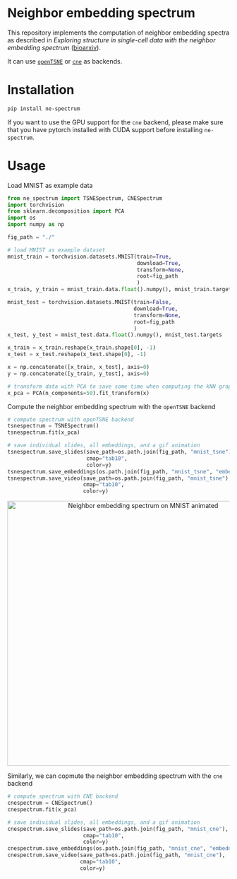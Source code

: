 # Neighbor embedding spectrum

This repository implements the computation of neighbor embedding spectra as described in 
*Exploring structure in single-cell data with the neighbor embedding spectrum* ([bioarxiv]()).

It can use [`openTSNE`](https://pypi.org/project/openTSNE/) or [`cne`](https://pypi.org/project/contrastive-ne/) as backends.


# Installation
```bash
pip install ne-spectrum
```

If you want to use the GPU support for the `cne` backend, please make sure that you have pytorch installed with CUDA support before installing `ne-spectrum`.

# Usage

Load MNIST as example data
```python
from ne_spectrum import TSNESpectrum, CNESpectrum
import torchvision
from sklearn.decomposition import PCA
import os
import numpy as np

fig_path = "./"

# load MNIST as example dataset
mnist_train = torchvision.datasets.MNIST(train=True,
                                         download=True,
                                         transform=None,
                                         root=fig_path
                                         )
x_train, y_train = mnist_train.data.float().numpy(), mnist_train.targets

mnist_test = torchvision.datasets.MNIST(train=False,
                                        download=True,
                                        transform=None,
                                        root=fig_path
                                        )
x_test, y_test = mnist_test.data.float().numpy(), mnist_test.targets

x_train = x_train.reshape(x_train.shape[0], -1)
x_test = x_test.reshape(x_test.shape[0], -1)

x = np.concatenate([x_train, x_test], axis=0)
y = np.concatenate([y_train, y_test], axis=0)

# transform data with PCA to save some time when computing the kNN graphs
x_pca = PCA(n_components=50).fit_transform(x)
```

Compute the neighbor embedding spectrum with the `openTSNE` backend
```python
# compute spectrum with openTSNE backend
tsnespectrum = TSNESpectrum()
tsnespectrum.fit(x_pca)

# save individual slides, all embeddings, and a gif animation
tsnespectrum.save_slides(save_path=os.path.join(fig_path, "mnist_tsne"),
                         cmap="tab10",
                         color=y)
tsnespectrum.save_embeddings(os.path.join(fig_path, "mnist_tsne", "embeddings.npy"))
tsnespectrum.save_video(save_path=os.path.join(fig_path, "mnist_tsne"),
                        cmap="tab10",
                        color=y)
```
<p align="center"><img  alt="Neighbor embedding spectrum on MNIST animated" src="/mnist_tsne_spectrum.gif" width="600"/>



Similarly, we can copmute the neighbor embedding spectrum with the `cne` backend
```python
# compute spectrum with CNE backend
cnespectrum = CNESpectrum()
cnespectrum.fit(x_pca)

# save individual slides, all embeddings, and a gif animation
cnespectrum.save_slides(save_path=os.path.join(fig_path, "mnist_cne"),
                        cmap="tab10",
                        color=y)
cnespectrum.save_embeddings(os.path.join(fig_path, "mnist_cne", "embeddings.npy"))
cnespectrum.save_video(save_path=os.path.join(fig_path, "mnist_cne"),
                       cmap="tab10",
                       color=y)
```